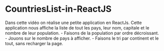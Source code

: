 # CountriesList-in-ReactJS
Dans cette vidéo on réalise une petite application en ReactJs. Cette application nous affiche la liste de tout les pays, leur nom, capitale et le nombre de leur population. - Faisons de la population par ordre décroissant. - Jouons sur le nombre de pays à afficher. - Faisons le tri par continent et le tout, sans recharger la page.
